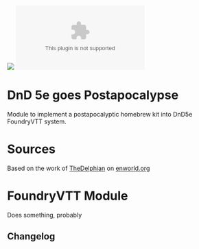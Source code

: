 ![](https://img.shields.io/badge/Foundry-v0.10.288-informational)
![Latest Release Download Count](https://img.shields.io/github/downloads/thefehr/dnd5egoesgammaworld/latest/module.zip)

<!--- Forge Bazaar Install % Badge -->
<!--- replace <your-module-name> with the `name` in your manifest -->
<!--- ![Forge Installs](https://img.shields.io/badge/dynamic/json?label=Forge%20Installs&query=package.installs&suffix=%25&url=https%3A%2F%2Fforge-vtt.com%2Fapi%2Fbazaar%2Fpackage%2F<your-module-name>&colorB=4aa94a) -->

# DnD 5e goes Postapocalypse
Module to implement a postapocalyptic homebrew kit into DnD5e FoundryVTT system.

# Sources
Based on the work of [TheDelphian](https://www.enworld.org/members/thedelphian.7022317/) on [enworld.org](https://www.enworld.org/threads/5e-compatible-gamma-world.674121/)

# FoundryVTT Module

Does something, probably

## Changelog
